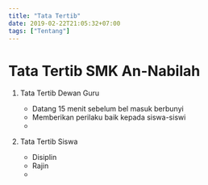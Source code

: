 ```yaml
---
title: "Tata Tertib"
date: 2019-02-22T21:05:32+07:00
tags: ["Tentang"]
---
```


# Tata Tertib SMK An-Nabilah

1. Tata Tertib Dewan Guru
    * Datang 15 menit sebelum bel masuk berbunyi
    * Memberikan perilaku baik kepada siswa-siswi
    *

2. Tata Tertib Siswa
    * Disiplin
    * Rajin
    *
